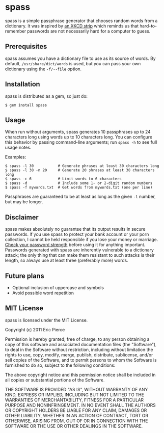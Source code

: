 spass
=====

spass is a simple passphrase generator that chooses random words from a
dictionary. It was inspired by [an XKCD strip](http://xkcd.com/936/)
which reminds us that hard-to-remember passwords are not necessarily hard for a
computer to guess.


Prerequisites
-------------

spass assumes you have a dictionary file to use as its source of words. By
default, `/usr/share/dict/words` is used, but you can pass your own dictionary
using the `-f/--file` option.


Installation
------------

spass is distributed as a gem, so just do:

    $ gem install spass


Usage
-----

When run without arguments, spass generates 10 passphrases up to 24 characters
long using words up to 10 characters long. You can configure this behavior by
passing command-line arguments; run `spass -h` to see full usage notes.

Examples:

    $ spass -l 30           # Generate phrases at least 30 characters long
    $ spass -l 30 -n 20     # Generate 20 phrases at least 30 characters long
    $ spass -c 6            # Limit words to 6 characters
    $ spass -d              # Include some 1- or 2-digit random numbers
    $ spass -f mywords.txt  # Get words from mywords.txt (one per line)

Passphrases are guaranteed to be at least as long as the given `-l` number, but
may be longer.


Disclaimer
----------

spass makes absolutely no guarantee that its output results in secure
passwords. If you use spass to protect your bank account or your porn
collection, I cannot be held responsible if you lose your money or marriage.
[Check your password strength](http://rumkin.com/tools/password/passchk.php)
before using it for anything important. Passwords generated with spass are
inherently vulnerable to a dictionary attack; the only thing that can make
them resistant to such attacks is their length, so always use at least three
(preferably more) words.


Future plans
------------

- Optional inclusion of uppercase and symbols
- Avoid possible word repetition


MIT License
-----------

spass is licensed under the MIT License.

Copyright (c) 2011 Eric Pierce

Permission is hereby granted, free of charge, to any person obtaining
a copy of this software and associated documentation files (the
"Software"), to deal in the Software without restriction, including
without limitation the rights to use, copy, modify, merge, publish,
distribute, sublicense, and/or sell copies of the Software, and to
permit persons to whom the Software is furnished to do so, subject to
the following conditions:

The above copyright notice and this permission notice shall be
included in all copies or substantial portions of the Software.

THE SOFTWARE IS PROVIDED "AS IS", WITHOUT WARRANTY OF ANY KIND,
EXPRESS OR IMPLIED, INCLUDING BUT NOT LIMITED TO THE WARRANTIES OF
MERCHANTABILITY, FITNESS FOR A PARTICULAR PURPOSE AND
NONINFRINGEMENT. IN NO EVENT SHALL THE AUTHORS OR COPYRIGHT HOLDERS BE
LIABLE FOR ANY CLAIM, DAMAGES OR OTHER LIABILITY, WHETHER IN AN ACTION
OF CONTRACT, TORT OR OTHERWISE, ARISING FROM, OUT OF OR IN CONNECTION
WITH THE SOFTWARE OR THE USE OR OTHER DEALINGS IN THE SOFTWARE.

